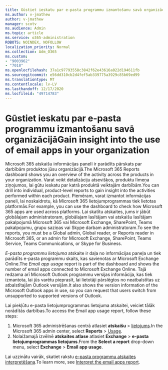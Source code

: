 ```yaml
---
title: Gūstiet ieskatu par e-pasta programmu izmantošanu savā organizācijā
ms.author: v-jmathew
author: v-jmathew
manager: scotv
ms.audience: Admin
ms.topic: article
ms.service: o365-administration
ROBOTS: NOINDEX, NOFOLLOW
localization_priority: Normal
ms.collection: Adm_O365
ms.custom:
- "9003962"
- "7018"
ms.openlocfilehash: 37a1c97793558c3842f62e43616a022d194611fb
ms.sourcegitcommit: e56dd310cb2d4fef5ab339775a3929c85b69ed99
ms.translationtype: MT
ms.contentlocale: lv-LV
ms.lasthandoff: 12/17/2020
ms.locfileid: "49714783"
---
```

# <a name="gain-insight-into-the-use-of-email-apps-in-your-organization"></a><span data-ttu-id="3a4ff-102">Gūstiet ieskatu par e-pasta programmu izmantošanu savā organizācijā</span><span class="sxs-lookup"><span data-stu-id="3a4ff-102">Gain insight into the use of email apps in your organization</span></span>

<span data-ttu-id="3a4ff-103">Microsoft 365 atskaišu informācijas panelī ir parādīts pārskats par darbībām produktos jūsu organizācijā.</span><span class="sxs-lookup"><span data-stu-id="3a4ff-103">The Microsoft 365 Reports dashboard shows you an overview of the activity across the products in your organization.</span></span> <span data-ttu-id="3a4ff-104">Varat veikt detalizāciju atsevišķos, produktu līmeņa ziņojumos, lai gūtu ieskatu par katrā produktā veiktajām darbībām.</span><span class="sxs-lookup"><span data-stu-id="3a4ff-104">You can drill into individual, product-level reports to gain insight into the activities performed within each product.</span></span> <span data-ttu-id="3a4ff-105">Piemēram, varat izmantot informācijas paneli, lai noskaidrotu, kā Microsoft 365 lietojumprogrammas tiek lietotas platformās.</span><span class="sxs-lookup"><span data-stu-id="3a4ff-105">For example, you can use the dashboard to check how Microsoft 365 apps are used across platforms.</span></span> <span data-ttu-id="3a4ff-106">Lai skatītu atskaites, jums ir jābūt globālajam administratoram, globālajam lasītājam vai atskaišu lasītājam pakalpojumā Microsoft 365 vai Microsoft Exchange, SharePoint, Teams pakalpojumu, grupu saziņas vai Skype darbam administratoram.</span><span class="sxs-lookup"><span data-stu-id="3a4ff-106">To see the reports, you must be a Global admin, Global reader, or Reports reader in Microsoft 365, or an admin for Microsoft Exchange, SharePoint, Teams Service, Teams Communications, or Skype for Business.</span></span>

<span data-ttu-id="3a4ff-107">*E-pasta programmu lietojuma* atskaite ir daļa no informācijas paneļa un tiek parādīts e-pasta programmu skaits, kas savienotas ar Microsoft Exchange Online.</span><span class="sxs-lookup"><span data-stu-id="3a4ff-107">The *Email app usage* report is part of the dashboard and shows the number of email apps connected to Microsoft Exchange Online.</span></span> <span data-ttu-id="3a4ff-108">Tajā redzama arī Microsoft Outlook programmu versijas informācija, kas tiek izmantota, lai jūs varētu pieprasīt, lai lietotāji pārslēgtos no neatbalstītas uz atbalstītajām Outlook versijām.</span><span class="sxs-lookup"><span data-stu-id="3a4ff-108">It also shows the version information of the Microsoft Outlook apps in use, so you can request that users switch from unsupported to supported versions of Outlook.</span></span>

<span data-ttu-id="3a4ff-109">Lai piekļūtu e-pasta lietojumprogrammas lietojuma atskaitei, veiciet tālāk norādītās darbības.</span><span class="sxs-lookup"><span data-stu-id="3a4ff-109">To access the Email app usage report, follow these steps:</span></span>

1. <span data-ttu-id="3a4ff-110">Microsoft 365 administrēšanas centrā atlasiet **atskaišu**  >  [lietojums](https://go.microsoft.com/fwlink/?linkid=2140342).</span><span class="sxs-lookup"><span data-stu-id="3a4ff-110">In the Microsoft 365 admin center, select **Reports** > [Usage](https://go.microsoft.com/fwlink/?linkid=2140342).</span></span>
2. <span data-ttu-id="3a4ff-111">Nolaižamajā izvēlnē **atskaites atlase** atlasiet **Exchange**  >  **e-pasta lietojumprogrammas lietojums**.</span><span class="sxs-lookup"><span data-stu-id="3a4ff-111">From the **Select a report** drop-down menu, select **Exchange** > **Email app usage**.</span></span>

<span data-ttu-id="3a4ff-112">Lai uzzinātu vairāk, skatiet rakstu [e-pasta programmu atskaites interpretēšana](https://go.microsoft.com/fwlink/?linkid=2140508).</span><span class="sxs-lookup"><span data-stu-id="3a4ff-112">To learn more, see [Interpret the email apps report](https://go.microsoft.com/fwlink/?linkid=2140508).</span></span>
